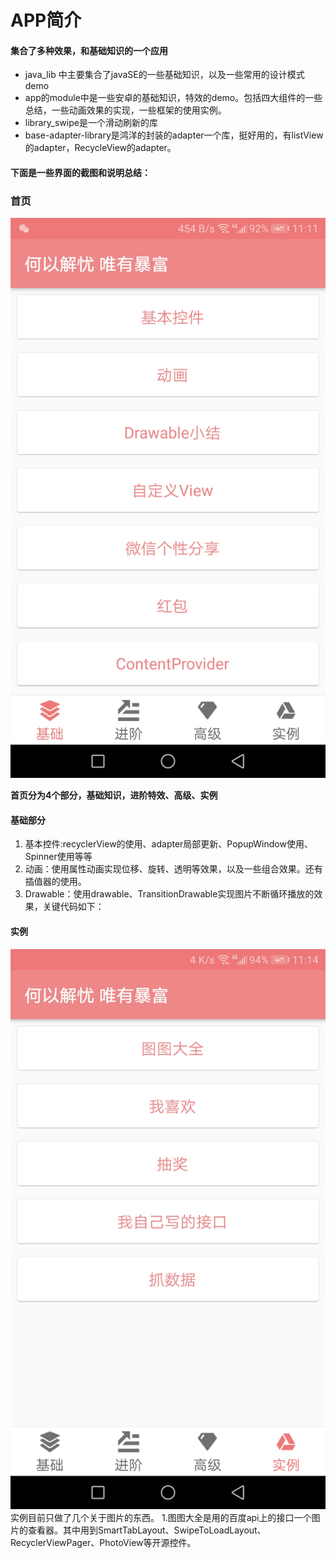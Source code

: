 # APP简介
#### 集合了多种效果，和基础知识的一个应用

* java_lib 中主要集合了javaSE的一些基础知识，以及一些常用的设计模式demo
* app的module中是一些安卓的基础知识，特效的demo。包括四大组件的一些总结，一些动画效果的实现，一些框架的使用实例。
* library_swipe是一个滑动刷新的库
* base-adapter-library是鸿洋的封装的adapter一个库，挺好用的，有listView的adapter，RecycleView的adapter。

#### 下面是一些界面的截图和说明总结：
### 首页
![首页](./screenshot/main.jpg)

**首页分为4个部分，基础知识，进阶特效、高级、实例**

#### 基础部分
1. 基本控件:recyclerView的使用、adapter局部更新、PopupWindow使用、Spinner使用等等
2. 动画：使用属性动画实现位移、旋转、透明等效果，以及一些组合效果。还有插值器的使用。
3. Drawable：使用drawable、TransitionDrawable实现图片不断循环播放的效果，关键代码如下：


	
#### 实例
![实例](./screenshot/four_fragment.jpg)
实例目前只做了几个关于图片的东西。
1.图图大全是用的百度api上的接口一个图片的查看器。其中用到SmartTabLayout、SwipeToLoadLayout、RecyclerViewPager、PhotoView等开源控件。


